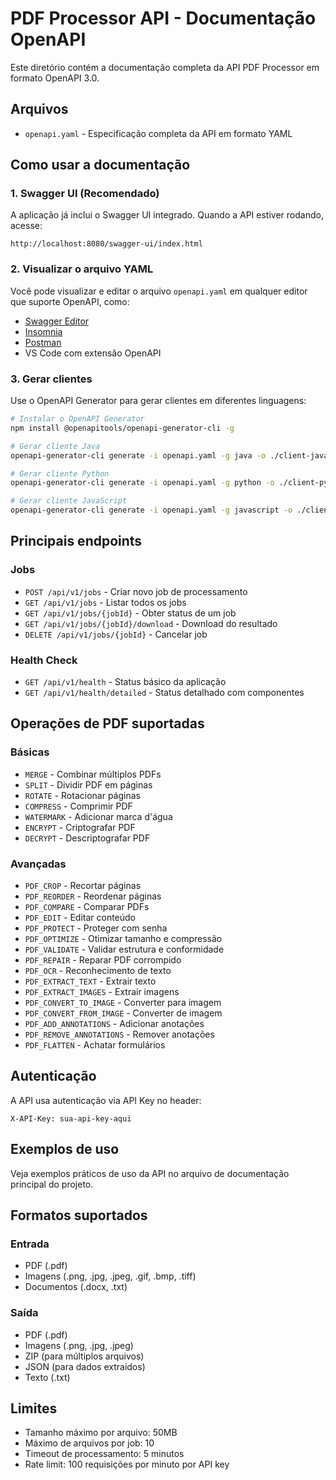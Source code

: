 # PDF Processor API - Documentação OpenAPI

Este diretório contém a documentação completa da API PDF Processor em formato OpenAPI 3.0.

## Arquivos

- `openapi.yaml` - Especificação completa da API em formato YAML

## Como usar a documentação

### 1. Swagger UI (Recomendado)

A aplicação já inclui o Swagger UI integrado. Quando a API estiver rodando, acesse:

```
http://localhost:8080/swagger-ui/index.html
```

### 2. Visualizar o arquivo YAML

Você pode visualizar e editar o arquivo `openapi.yaml` em qualquer editor que suporte OpenAPI, como:

- [Swagger Editor](https://editor.swagger.io/)
- [Insomnia](https://insomnia.rest/)
- [Postman](https://www.postman.com/)
- VS Code com extensão OpenAPI

### 3. Gerar clientes

Use o OpenAPI Generator para gerar clientes em diferentes linguagens:

```bash
# Instalar o OpenAPI Generator
npm install @openapitools/openapi-generator-cli -g

# Gerar cliente Java
openapi-generator-cli generate -i openapi.yaml -g java -o ./client-java

# Gerar cliente Python
openapi-generator-cli generate -i openapi.yaml -g python -o ./client-python

# Gerar cliente JavaScript
openapi-generator-cli generate -i openapi.yaml -g javascript -o ./client-js
```

## Principais endpoints

### Jobs
- `POST /api/v1/jobs` - Criar novo job de processamento
- `GET /api/v1/jobs` - Listar todos os jobs
- `GET /api/v1/jobs/{jobId}` - Obter status de um job
- `GET /api/v1/jobs/{jobId}/download` - Download do resultado
- `DELETE /api/v1/jobs/{jobId}` - Cancelar job

### Health Check
- `GET /api/v1/health` - Status básico da aplicação
- `GET /api/v1/health/detailed` - Status detalhado com componentes

## Operações de PDF suportadas

### Básicas
- `MERGE` - Combinar múltiplos PDFs
- `SPLIT` - Dividir PDF em páginas
- `ROTATE` - Rotacionar páginas
- `COMPRESS` - Comprimir PDF
- `WATERMARK` - Adicionar marca d'água
- `ENCRYPT` - Criptografar PDF
- `DECRYPT` - Descriptografar PDF

### Avançadas
- `PDF_CROP` - Recortar páginas
- `PDF_REORDER` - Reordenar páginas
- `PDF_COMPARE` - Comparar PDFs
- `PDF_EDIT` - Editar conteúdo
- `PDF_PROTECT` - Proteger com senha
- `PDF_OPTIMIZE` - Otimizar tamanho e compressão
- `PDF_VALIDATE` - Validar estrutura e conformidade
- `PDF_REPAIR` - Reparar PDF corrompido
- `PDF_OCR` - Reconhecimento de texto
- `PDF_EXTRACT_TEXT` - Extrair texto
- `PDF_EXTRACT_IMAGES` - Extrair imagens
- `PDF_CONVERT_TO_IMAGE` - Converter para imagem
- `PDF_CONVERT_FROM_IMAGE` - Converter de imagem
- `PDF_ADD_ANNOTATIONS` - Adicionar anotações
- `PDF_REMOVE_ANNOTATIONS` - Remover anotações
- `PDF_FLATTEN` - Achatar formulários

## Autenticação

A API usa autenticação via API Key no header:

```
X-API-Key: sua-api-key-aqui
```

## Exemplos de uso

Veja exemplos práticos de uso da API no arquivo de documentação principal do projeto.

## Formatos suportados

### Entrada
- PDF (.pdf)
- Imagens (.png, .jpg, .jpeg, .gif, .bmp, .tiff)
- Documentos (.docx, .txt)

### Saída
- PDF (.pdf)
- Imagens (.png, .jpg, .jpeg)
- ZIP (para múltiplos arquivos)
- JSON (para dados extraídos)
- Texto (.txt)

## Limites

- Tamanho máximo por arquivo: 50MB
- Máximo de arquivos por job: 10
- Timeout de processamento: 5 minutos
- Rate limit: 100 requisições por minuto por API key